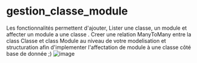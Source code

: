 # gestion_classe_module
Les fonctionnalités permettent d'ajouter, Lister une classe, un module et affecter un module a une classe .
Creer une relation ManyToMany entre la class Classe et class Module au niveau de votre modelisation et structuration afin d'implementer l'affectation de module à une classe côté base de donnée ;)
![image](https://github.com/adamandaw/gestion_classe_module/assets/149384187/40b1ae5b-83b0-48aa-bf95-9638591e870f)

